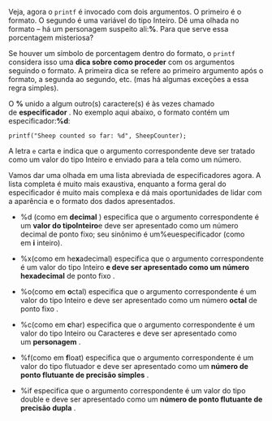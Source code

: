 Veja, agora o ``printf`` é invocado com dois argumentos. O primeiro é o formato. O segundo é uma variável do tipo Inteiro. Dê uma olhada no formato – há um personagem suspeito ali:**%**. Para que serve essa porcentagem misteriosa?

Se houver um símbolo de porcentagem dentro do formato, o ``printf`` considera isso uma **dica sobre como proceder** com os argumentos seguindo o formato. A primeira dica se refere ao primeiro argumento após o formato, a segunda ao segundo, etc. (mas há algumas exceções a essa regra simples).

O **%** unido a algum outro(s) caractere(s) é às vezes chamado de **especificador** . No exemplo aqui abaixo, o formato contém um especificador:**%d**:

```
printf("Sheep counted so far: %d", SheepCounter);
```

 A letra `e` carta e indica que o argumento correspondente deve ser tratado como um valor do tipo Inteiro e enviado para a tela como um número.

Vamos dar uma olhada em uma lista abreviada de especificadores agora. A lista completa é muito mais exaustiva, enquanto a forma geral do especificador é muito mais complexa e dá mais oportunidades de lidar com a aparência e o formato dos dados apresentados.

- %d (como em **decimal** ) especifica que o argumento correspondente é um **valor do tipoInteiro**e deve ser apresentado como um número decimal de ponto fixo; seu sinônimo é um%euespecificador (como em **i** inteiro).
  
- %x(como em he**x**adecimal) especifica que o argumento correspondente é um valor do tipo Inteiro **e deve ser apresentado como um número hexadecimal** de ponto fixo .
  
- %o(como em **o**ctal) especifica que o argumento correspondente é um valor do tipo Inteiro e deve ser apresentado como um número **octal** de ponto fixo .
  
- %c(como em **c**har) especifica que o argumento correspondente é um valor do tipo Inteiro ou Caracteres e deve ser apresentado como um **personagem** .
  
- %f(como em **f**loat) especifica que o argumento correspondente é um valor do tipo flutuador e deve ser apresentado como um **número de ponto flutuante de precisão simples** .
  
- %if especifica que o argumento correspondente é um valor do tipo double e deve ser apresentado como um **número de ponto flutuante de precisão dupla** .